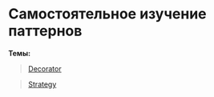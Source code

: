 # Самостоятельное изучение паттернов
**Темы:**

>[Decorator](https://github.com/AbdulatipA/My_patterns/tree/master/src/main/java/org/example/my_patterns/decorator)

>[Strategy](https://github.com/AbdulatipA/My_patterns/tree/master/src/main/java/org/example/my_patterns/strategy)
